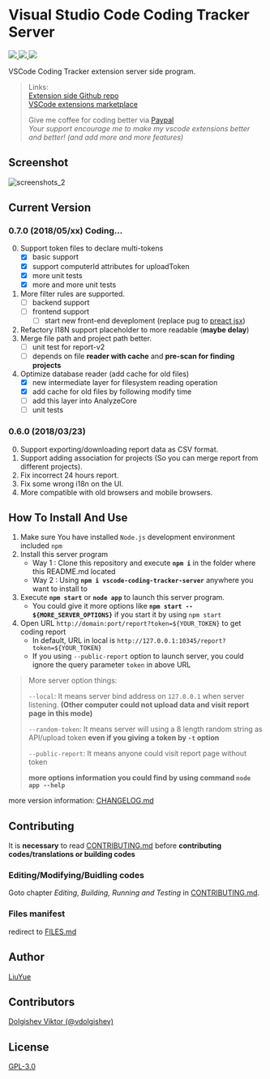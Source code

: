 # Visual Studio Code Coding Tracker Server

<a href="https://www.npmjs.com/package/vscode-coding-tracker-server">
<img src="https://img.shields.io/npm/v/vscode-coding-tracker-server.svg?style=flat-square" />
</a>
<a href="https://travis-ci.org/hangxingliu/vscode-coding-tracker-server">
<img src="https://img.shields.io/travis/hangxingliu/vscode-coding-tracker-server/master.svg?style=flat-square&label=master" />
</a>
<a href="https://travis-ci.org/hangxingliu/vscode-coding-tracker-server">
<img src="https://img.shields.io/travis/hangxingliu/vscode-coding-tracker-server/develop.svg?style=flat-square&label=dev" />
</a>

VSCode Coding Tracker extension server side program.    

> Links:  
> [Extension side Github repo](https://github.com/hangxingliu/vscode-coding-tracker)   
> [VSCode extensions marketplace](https://marketplace.visualstudio.com/items?itemName=hangxingliu.vscode-coding-tracker)   
>
> Give me coffee for coding better via [Paypal](https://www.paypal.me/hangxingliu)   
> *Your support encourage me to make my vscode extensions better and better! (and add more and more features)*

## Screenshot

![screenshots_2](screenshots/2.jpg)

## Current Version

### 0.7.0 (2018/05/xx) **Coding...**

0. Support token files to declare multi-tokens
	- [x] basic support
	- [x] support computerId attributes for uploadToken
	- [x] more unit tests
	- [x] more and more unit tests
1. More filter rules are supported.
	- [ ] backend support
	- [ ] frontend support
		- [ ] start new front-end deveploment (replace pug to [preact jsx](https://preactjs.com/))
2. Refactory I18N support placeholder to more readable (**maybe delay**)
3. Merge file path and project path better.
	- [ ] unit test for report-v2
	- [ ] depends on file **reader with cache** and **pre-scan for finding projects**
4. Optimize database reader (add cache for old files)
	- [x] new intermediate layer for filesystem reading operation
	- [x] add cache for old files by following modify time
	- [ ] add this layer into AnalyzeCore
	- [ ] unit tests

### 0.6.0 (2018/03/23)

0. Support exporting/downloading report data as CSV format.
1. Support adding association for projects (So you can merge report from different projects).
2. Fix incorrect 24 hours report.
3. Fix some wrong i18n on the UI.
4. More compatible with old browsers and mobile browsers.

## How To Install And Use

1. Make sure You have installed `Node.js` development environment included `npm`
2. Install this server program
	- Way 1 : Clone this repository and execute **`npm i`** in the folder where this README.md located 
	- Way 2 : Using **`npm i vscode-coding-tracker-server`** anywhere you want to install to
3. Execute **`npm start`** or **`node app`** to launch this server program. 
	- You could give it more options like **`npm start -- ${MORE_SERVER_OPTIONS}`** if you start it by using `npm start`
4. Open URL `http://domain:port/report?token=${YOUR_TOKEN}` to get coding report
	- In default, URL in local is `http://127.0.0.1:10345/report?token=${YOUR_TOKEN}`
	- If you using `--public-report` option to launch server, you could ignore the query parameter `token` in above URL

> More server option things:
>
> `--local`: It means server bind address on `127.0.0.1` when server listening.
> **(Other computer could not upload data and visit report page in this mode)**
>
> `--random-token`: It means server will using a 8 length random string as API/upload token
>  **even if you giving a token by `-t` option**
>
> `--public-report`: It means anyone could visit report page without token
> 
> **more options information you could find by using command `node app --help`**

more version information: [CHANGELOG.md](CHANGELOG.md)

## Contributing

It is **necessary** to read [CONTRIBUTING.md](CONTRIBUTING.md) before **contributing codes/translations or building codes**

### Editing/Modifying/Buidling codes

Goto chapter *Editing, Building, Running and Testing* in [CONTRIBUTING.md](CONTRIBUTING.md).

### Files manifest

redirect to [FILES.md](docs/FILES.md)

## Author

[LiuYue](https://github.com/hangxingliu)

## Contributors

[Dolgishev Viktor (@vdolgishev)][vdolgishev]

## License

[GPL-3.0](LICENSE)

[vdolgishev]: https://github.com/vdolgishev
